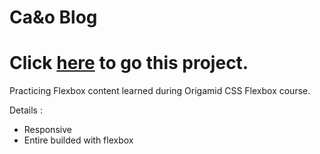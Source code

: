 # Ca&o Blog

# Click [here](https://caiokenedy.github.io/FlexBlog/) to go this project. 


Practicing Flexbox content learned during Origamid CSS Flexbox course.


Details :
- Responsive
- Entire builded with flexbox
